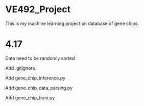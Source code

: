 # VE492_Project

This is my machine learning project on database of gene chips.

# 4.17
Data need to be randomly sorted

Add .gitignore

Add gene_chip_inference.py

Add gene_chip_data_parsing.py

Add gene_chip_train.py
